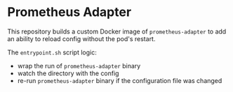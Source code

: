 # Prometheus Adapter

This repository builds a custom Docker image of `prometheus-adapter` to add an ability to reload config without the pod's
restart.

The `entrypoint.sh` script logic:

* wrap the run of `prometheus-adapter` binary
* watch the directory with the config
* re-run `prometheus-adapter` binary if the configuration file was changed
